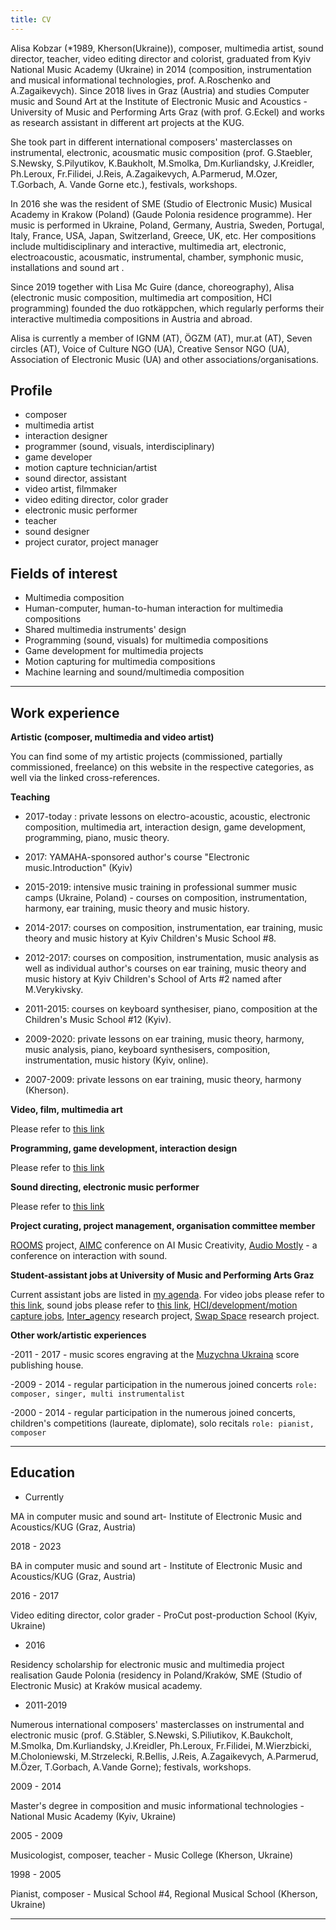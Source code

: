 ```yaml
---
title: CV
---
```


Alisa Kobzar (*1989, Kherson(Ukraine)), composer, multimedia artist, sound director, teacher,  video editing director and colorist, graduated from Kyiv National Music Academy (Ukraine) in 2014 (composition, instrumentation and musical informational technologies, prof. A.Roschenko and A.Zagaikevych). Since 2018 lives in Graz (Austria) and studies Computer music and Sound Art at the Institute of Electronic Music and Acoustics - University of Music and Performing Arts Graz (with prof. G.Eckel) and works as research assistant in different art  projects at the KUG. 

She took part in different international composers' masterclasses on instrumental, electronic, acousmatic music composition (prof. G.Staebler, S.Newsky, S.Pilyutikov, K.Baukholt, M.Smolka, Dm.Kurliandsky, J.Kreidler, Ph.Leroux, Fr.Filidei, J.Reis, A.Zagaikevych, A.Parmerud, M.Ozer, T.Gorbach, A. Vande Gorne etc.), festivals, workshops. 

In 2016 she was the resident of SME (Studio of Electronic Music) Musical Academy in Krakow (Poland) (Gaude Polonia residence programme). Her music is performed in Ukraine, Poland, Germany, Austria, Sweden, Portugal, Italy, France, USA, Japan, Switzerland, Greece, UK, etc. Her compositions include multidisciplinary and interactive, multimedia art, electronic, electroacoustic, acousmatic, instrumental, chamber, symphonic music, installations and sound art .

Since 2019 together with Lisa Mc Guire (dance, choreography), Alisa (electronic music composition, multimedia art composition, HCI programming) founded the duo rotkäppchen, which regularly performs their interactive multimedia compositions in Austria and abroad.

Alisa is currently a member of IGNM (AT), ÖGZM (AT), mur.at (AT), Seven circles (AT), Voice of Culture NGO (UA), Creative Sensor NGO (UA), Association of Electronic Music (UA) and other associations/organisations.


## Profile

- composer
- multimedia artist
- interaction designer
- programmer (sound, visuals, interdisciplinary)
- game developer
- motion capture technician/artist
- sound director, assistant
- video artist, filmmaker
- video editing director, color grader
- electronic music performer
- teacher 
- sound designer
- project curator, project manager


## Fields of interest

- Multimedia composition
- Human-computer, human-to-human interaction for multimedia compositions
- Shared multimedia instruments' design
- Programming (sound, visuals) for multimedia compositions
- Game development for multimedia projects
- Motion capturing for multimedia compositions 
- Machine learning and sound/multimedia composition


<hr />

## Work experience

**Artistic (composer, multimedia and video artist)**

You can find some of my artistic projects (commissioned, partially commissioned, freelance) on this website in the respective categories, as well via the linked cross-references.

**Teaching**

- 2017-today : private lessons on electro-acoustic, acoustic, electronic composition, multimedia art, interaction design, game development, programming, piano, music theory.

- 2017: YAMAHA-sponsored author's course "Electronic music.Introduction" (Kyiv)

- 2015-2019: intensive music training in professional summer music camps (Ukraine, Poland) -  courses on composition, instrumentation, harmony, ear training, music theory and music history.

- 2014-2017: courses on composition, instrumentation, ear training, music theory and music history at Kyiv Children's Music School #8.

- 2012-2017: courses on composition, instrumentation, music analysis as well as individual author's courses on ear training, music theory and music history at Kyiv Children's School of Arts #2 named after M.Verykivsky.

- 2011-2015: courses on keyboard synthesiser, piano, composition at the Children's Music School #12 (Kyiv).

- 2009-2020: private lessons on ear training, music theory, harmony, music analysis, piano, keyboard synthesisers, composition, instrumentation, music history (Kyiv, online).

- 2007-2009: private lessons on ear training, music theory, harmony (Kherson).


**Video, film, multimedia art**

Please refer to [this link](https://alisakobzar.github.io/video/)

**Programming, game development, interaction design**

Please refer to [this link](https://alisakobzar.github.io/gamedev/)

**Sound directing, electronic music performer**

Please refer to [this link](https://alisakobzar.github.io/sounddir/)

**Project curating, project management, organisation committee member**

[ROOMS](https://roomsua.com/) project, [AIMC](https://aimc2021.iem.at/) conference on AI Music Creativity, [Audio Mostly](https://audiomostly.com/2020/) - a conference on interaction with sound.

**Student-assistant jobs at University of Music and Performing Arts Graz**

Current assistant jobs are listed in [my agenda](https://alisakobzar.github.io/). 
For video jobs please refer to [this link](https://alisakobzar.github.io/video/), sound jobs please refer to [this link](https://alisakobzar.github.io/sounddir/),  [HCI/development/motion capture jobs](https://alisakobzar.github.io/gamedev/), [Inter_agency](https://interagency.iem.at/) research project, [Swap Space](https://www.researchcatalogue.net/view/1562714/1562715) research project.


**Other work/artistic experiences**


-2011 - 2017 - music scores engraving at the [Muzychna Ukraina](http://www.noty.kiev.ua/ua/) score publishing house.

-2009 - 2014 - regular participation in the numerous joined concerts `role: composer, singer, multi instrumentalist`

-2000 - 2014 - regular participation in the numerous joined concerts, children's competitions (laureate, diplomate), solo recitals `role: pianist, composer`


<hr />

## Education

- Currently

MA in computer music and sound art- Institute of Electronic Music and Acoustics/KUG (Graz, Austria)

2018 - 2023

BA in computer music and sound art - Institute of Electronic Music and Acoustics/KUG (Graz, Austria)


2016 - 2017

Video editing director, color grader - ProCut post-production School (Kyiv, Ukraine)

- 2016

Residency scholarship for electronic music and multimedia project realisation Gaude Polonia (residency in Poland/Kraków, SME (Studio of Electronic Music) at Kraków musical academy. 

- 2011-2019

Numerous international composers' masterclasses on instrumental and electronic music (prof. G.Stäbler, S.Newski, S.Piliutikov, K.Baukcholt, M.Smolka, Dm.Kurliandsky, J.Kreidler, Ph.Leroux, Fr.Filidei, M.Wierzbicki, M.Choloniewski, M.Strzelecki, R.Bellis, J.Reis, A.Zagaikevych, A.Parmerud, M.Özer, T.Gorbach, A.Vande Gorne); festivals, workshops.  

2009 - 2014

Master's degree in composition and music informational technologies - National Music Academy (Kyiv, Ukraine)

2005 - 2009

Musicologist, composer, teacher - Music College (Kherson, Ukraine)

1998 - 2005

Pianist, composer - Musical School #4, Regional Musical School (Kherson, Ukraine)


---


